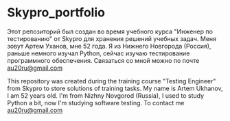 # Skypro_portfolio

Этот репозиторий был создан во время учебного курса "Инженер по тестированию" от Skypro для хранения решений учебных задач. Меня зовут Артем Уханов, мне 52 года. Я из Нижнего Новгорода (Россия), раньше немного изучал Python, сейчас изучаю тестирование программного обеспечения. Связаться со мной можно по почте au20ru@gmail.com

This repository was created during the training course "Testing Engineer" from Skypro to store solutions of training tasks.
My name is Artem Ukhanov, I am 52 years old.
I'm from Nizhny Novgorod (Russia), I used to study Python a bit, now I'm studying software testing. To contact me au20ru@gmail.com
